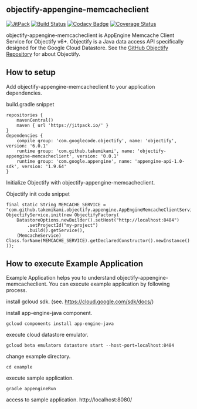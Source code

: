 objectify-appengine-memcacheclient
----

[![JitPack](https://jitpack.io/v/takemikami/objectify-appengine-memcacheclient.svg)](https://jitpack.io/#takemikami/objectify-appengine-memcacheclient)
[![Build Status](https://travis-ci.com/takemikami/objectify-appengine-memcacheclient.svg?branch=master)](https://travis-ci.com/takemikami/objectify-appengine-memcacheclient)
[![Codacy Badge](https://api.codacy.com/project/badge/Grade/e7ca8b4b11d44b30987979b0511e31ac)](https://www.codacy.com/app/takemikami/objectify-appengine-memcacheclient?utm_source=github.com&amp;utm_medium=referral&amp;utm_content=takemikami/objectify-appengine-memcacheclient&amp;utm_campaign=Badge_Grade)
[![Coverage Status](https://coveralls.io/repos/github/takemikami/objectify-appengine-memcacheclient/badge.svg?branch=master)](https://coveralls.io/github/takemikami/objectify-appengine-memcacheclient?branch=master)

objectify-appengine-memcacheclient is AppEngine Memcache Client Service for Objectify v6+.
Objectify is a Java data access API specifically designed for the Google Cloud Datastore.
See the [GitHub Objectify Repository](https://github.com/objectify/objectify) for about Objectify.

## How to setup

Add objectify-appengine-memcacheclient to your application dependencies.

build.gradle snippet

```
repositories {
    mavenCentral()
    maven { url 'https://jitpack.io/' }
}
dependencies {
    compile group: 'com.googlecode.objectify', name: 'objectify', version: '6.0.1'
    runtime group: 'com.github.takemikami', name: 'objectify-appengine-memcacheclient', version: '0.0.1'
    runtime group: 'com.google.appengine', name: 'appengine-api-1.0-sdk', version: '1.9.64'
}
```

Initialize Objectify with objectify-appengine-memcacheclient.

Objectify init code snippet

```
final static String MEMCACHE_SERVICE = "com.github.takemikami.objectify.appengine.AppEngineMemcacheClientService";
ObjectifyService.init(new ObjectifyFactory(
    DatastoreOptions.newBuilder().setHost("http://localhost:8484")
        .setProjectId("my-project")
        .build().getService(),
    (MemcacheService) Class.forName(MEMCACHE_SERVICE).getDeclaredConstructor().newInstance()
));
```


## How to execute Example Application

Example Application helps you to understand objectify-appengine-memcacheclient.
You can execute example application by following process.

install gcloud sdk. (see. https://cloud.google.com/sdk/docs/)

install app-engine-java component.

```
gcloud components install app-engine-java
```

execute cloud datastore emulator.

```
gcloud beta emulators datastore start --host-port=localhost:8484
```

change example directory.

```
cd example
```

execute sample application.

```
gradle appengineRun
```

access to sample application. http://localhost:8080/
 
